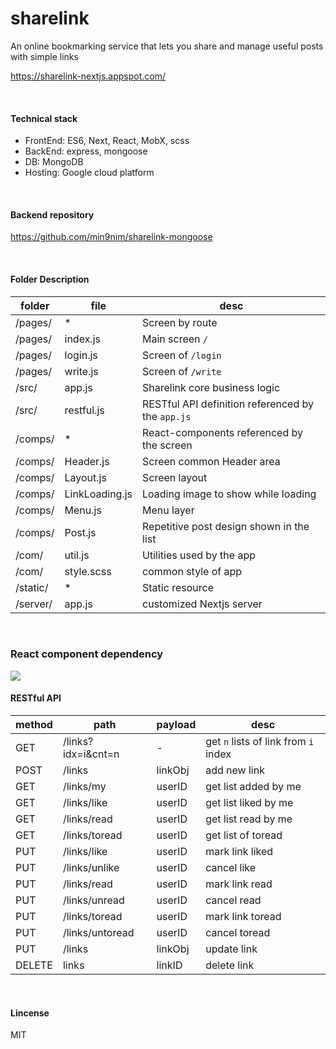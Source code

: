 # sharelink
An online bookmarking service that lets you share and manage useful posts with simple links

<https://sharelink-nextjs.appspot.com/>

<br>

#### Technical stack
- FrontEnd: ES6, Next, React, MobX, scss
- BackEnd: express, mongoose
- DB: MongoDB
- Hosting: Google cloud platform

<br>

#### Backend repository
<https://github.com/min9nim/sharelink-mongoose>

<br>

#### Folder Description
folder | file | desc
--- | --- | ---
/pages/ | * | Screen by route
/pages/ | index.js | Main screen `/`
/pages/ | login.js | Screen of `/login`
/pages/ | write.js | Screen of `/write`
/src/ | app.js | Sharelink core business logic
/src/ | restful.js | RESTful API definition referenced by the `app.js`
/comps/ | * | React-components referenced by the screen
/comps/ | Header.js| Screen common Header area
/comps/ | Layout.js| Screen layout
/comps/ | LinkLoading.js| Loading image to show while loading
/comps/ | Menu.js| Menu layer
/comps/ | Post.js| Repetitive post design shown in the list
/com/ | util.js| Utilities used by the app
/com/ | style.scss| common style of app
/static/ | * | Static resource
/server/ | app.js | customized Nextjs server 

<br>

### React component dependency
<img src="https://sharelink-dev.appspot.com/static/component-dependency.svg">

<br>

#### RESTful API

method | path | payload | desc
--- | --- | --- | ---
GET | /links?idx=i&cnt=n | - | get `n` lists of link from `i` index
POST | /links | linkObj | add new link
GET | /links/my | userID | get list added by me
GET | /links/like | userID | get list liked by me
GET | /links/read |  userID | get list read by me
GET | /links/toread |  userID | get list of toread
PUT | /links/like | userID | mark link liked
PUT | /links/unlike | userID | cancel like
PUT | /links/read | userID | mark link read
PUT | /links/unread | userID | cancel read
PUT | /links/toread | userID | mark link toread
PUT | /links/untoread | userID | cancel toread
PUT | /links | linkObj | update link
DELETE | links | linkID | delete link 

<br>


#### Lincense
MIT

